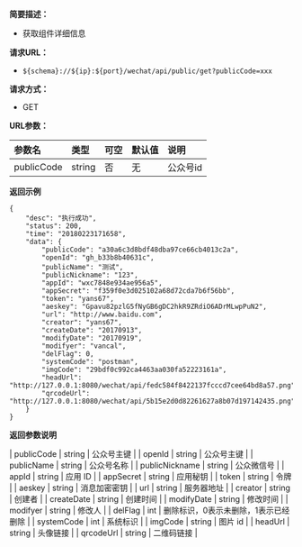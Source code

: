 **简要描述：** 

- 获取组件详细信息

**请求URL：** 
- ` ${schema}://${ip}:${port}/wechat/api/public/get?publicCode=xxx `
  
**请求方式：**
- GET

**URL参数：** 

| 参数名 | 类型 | 可空 | 默认值 | 说明 |
| :-- | :-- | :-- | :-- | :-- |
| publicCode | string | 否 | 无 | 公众号id |

 **返回示例**

``` 
{
    "desc": "执行成功",
    "status": 200,
    "time": "20180223171658",
    "data": {
        "publicCode": "a30a6c3d8bdf48dba97ce66cb4013c2a",
        "openId": "gh_b33b8b40631c",
        "publicName": "测试",
        "publicNickname": "123",
        "appId": "wxc7848e934ae956a5",
        "appSecret": "f359f0e3d025102a68d72cda7b6f56bb",
        "token": "yans67",
        "aeskey": "Gpavu82pzlG5fNyGB6gDC2hkR9ZRdiO6ADrMLwpPuN2",
        "url": "http://www.baidu.com",
        "creator": "yans67",
        "createDate": "20170913",
        "modifyDate": "20170919",
        "modifyer": "vancal",
        "delFlag": 0,
        "systemCode": "postman",
        "imgCode": "29bdf0c992ca4463aa030fa52223161a",
        "headUrl": "http://127.0.0.1:8080/wechat/api/fedc584f8422137fcccd7cee64bd8a57.png",
        "qrcodeUrl": "http://127.0.0.1:8080/wechat/api/5b15e2d0d82261627a8b07d197142435.png"
    }
}
```


**返回参数说明** 

| publicCode | string | 公众号主键 |
| openId | string | 公众号主键 |
| publicName | string | 公众号名称 |
| publicNickname | string | 公众微信号 |
| appId | string | 应用 ID |
| appSecret | string | 应用秘钥 |
| token | string |  令牌 |
| aeskey | string | 消息加密密钥 |
| url | string | 服务器地址 |
| creator | string |  创建者 |
| createDate | string | 创建时间 |
| modifyDate | string | 修改时间 |
| modifyer | string |  修改人 |
| delFlag | int |  删除标识，0表示未删除，1表示已经删除 |
| systemCode | int | 系统标识 |
| imgCode | string |  图片 id |
| headUrl | string | 头像链接 |
| qrcodeUrl | string | 二维码链接 |



